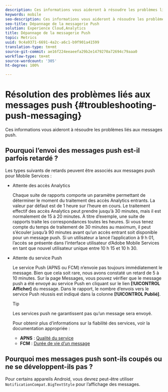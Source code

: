 ```yaml
---
description: Ces informations vous aideront à résoudre les problèmes liés aux messages push.
keywords: mobile
seo-description: Ces informations vous aideront à résoudre les problèmes liés aux messages push.
seo-title: Dépannage de la messagerie Push
solution: Experience Cloud,Analytics
title: Dépannage de la messagerie Push
topic: Metrics
uuid: 9c4a9371-6691-4a2c-a6c1-b9f901a41599
translation-type: tm+mt
source-git-commit: ae16f224eeaeefa29b2e1479270a72694c79aaa0
workflow-type: tm+mt
source-wordcount: '305'
ht-degree: 100%

---
```



# Résolution des problèmes liés aux messages push {#troubleshooting-push-messaging}

Ces informations vous aideront à résoudre les problèmes liés aux messages push.

## Pourquoi l’envoi des messages push est-il parfois retardé ?

Les types suivants de retards peuvent être associés aux messages push pour Mobile Services :

* Attente des accès Analytics

   Chaque suite de rapports comporte un paramètre permettant de déterminer le moment du traitement des accès Analytics entrants. La valeur par défaut est de 1 heure sur l’heure en cours. Le traitement effectif des accès Analytics peut prendre jusqu’à 30 minutes, mais il est normalement de 15 à 20 minutes. À titre d’exemple, une suite de rapports traite les correspondances toutes les heures. Si vous tenez compte du temps de traitement de 30 minutes au maximum, il peut s’écouler jusqu’à 90 minutes avant qu’un accès entrant soit disponible pour un message push. Si un utilisateur a lancé l’application à 9 h 01, l’accès se présente dans l’interface utilisateur d’Adobe Mobile Services en tant que nouvel utilisateur unique entre 10 h 15 et 10 h 30.

* Attente du service Push

   Le service Push (APNS ou FCM) n’envoie pas toujours immédiatement le message. Bien que cela soit rare, nous avons constaté un retard de 5 à 10 minutes. Sur la page Messages, vous pouvez vérifier que le message push a été envoyé au service Push en cliquant sur le lien **[!UICONTROL Afficher]** du message. Dans le rapport, le nombre d’envois vers le service Push réussis est indiqué dans la colonne **[!UICONTROL Publié]**.

   >[!TIP]
   >
   >Les services push ne garantissent pas qu’un message sera envoyé.

   Pour obtenir plus d’informations sur la fiabilité des services, voir la documentation appropriée :

   * **APNS** : [Qualité du service](https://developer.apple.com/library/content/documentation/NetworkingInternet/Conceptual/RemoteNotificationsPG/APNSOverview.html#//apple_ref/doc/uid/TP40008194-CH8-SW5)
   * **FCM** : [Durée de vie d’un message](https://firebase.google.com/docs/cloud-messaging/concept-options#lifetime)

## Pourquoi mes messages push sont-ils coupés ou ne se développent-ils pas ?

Pour certains appareils Android, vous devrez peut-être utiliser `NotificationCompat.BigTextStyle` pour l’affichage des messages.
